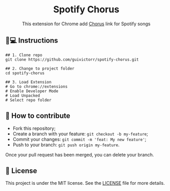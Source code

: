 <h1 align='center'>Spotify Chorus</h1>
<p align='center'>This extension for Chrome add <a href="https://chorus.fightthe.pw/">Chorus</a> link for Spotify songs</p>

## 📱💻 Instructions

```
## 1. Clone repo
git clone https://github.com/guivictorr/spotify-chorus.git

## 2. Change to project folder
cd spotify-chorus

## 3. Load Extension
# Go to chrome://extensions
# Enable Developer Mode
# Load Unpacked
# Select repo folder
```

## 🤔 How to contribute

- Fork this repository;
- Create a branch with your feature: `git checkout -b my-feature`;
- Commit your changes: `git commit -m 'feat: My new feature'`;
- Push to your branch: `git push origin my-feature`.

Once your pull request has been merged, you can delete your branch.

## 📝 License

This project is under the MIT license. See the [LICENSE](https://github.com/guivictorr/spotify-chorus/blob/main/LICENSE) file for more details.
